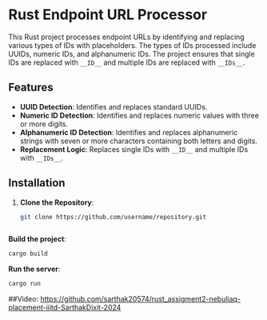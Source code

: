 # Rust Endpoint URL Processor

This Rust project processes endpoint URLs by identifying and replacing various types of IDs with placeholders. The types of IDs processed include UUIDs, numeric IDs, and alphanumeric IDs. The project ensures that single IDs are replaced with `__ID__` and multiple IDs are replaced with `__IDs__`.

## Features

- **UUID Detection**: Identifies and replaces standard UUIDs.
- **Numeric ID Detection**: Identifies and replaces numeric values with three or more digits.
- **Alphanumeric ID Detection**: Identifies and replaces alphanumeric strings with seven or more characters containing both letters and digits.
- **Replacement Logic**: Replaces single IDs with `__ID__` and multiple IDs with `__IDs__`.

## Installation

1. **Clone the Repository**:

   ```bash
   git clone https://github.com/username/repository.git



 **Build the project**:
   ```bash
   cargo build
   ```

**Run the server**:
   ```bash
   cargo run
   ```


##Video:
https://github.com/sarthak20574/rust_assigment2-nebuliaq-placement-iiitd-SarthakDixit-2024
